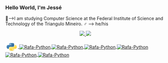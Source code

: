 ### Hello World, I'm Jessé 

🧐-->I am studying Computer Science at the Federal Institute of Science and Technology of the Triangulo Mineiro.
♂️ --> he/his
<div align="center">
  <a href="https://github.com/Jessesap">
  <img height="180em" src="https://github-readme-stats.vercel.app/api?username=Jessesap&show_icons=true&theme=dracula&include_all_commits=true&count_private=true"/>
  <img height="180em" src="https://github-readme-stats.vercel.app/api/top-langs/?username=Jessesap&layout=compact&langs_count=7&theme=dracula"/>
</div>
<div style="display: inline_block"><br>
  <img align="center" alt="Rafa-Python" height="30" width="40" src="https://raw.githubusercontent.com/devicons/devicon/master/icons/python/python-original.svg">
  <img align="center" alt="Rafa-Python" height="30" width="40" src="https://cdn.jsdelivr.net/gh/devicons/devicon/icons/vscode/vscode-original.svg" />
  <img align="center" alt="Rafa-Python" height="30" width="40" src="https://cdn.jsdelivr.net/gh/devicons/devicon/icons/opencv/opencv-original.svg" />
  <img align="center" alt="Rafa-Python" height="30" width="40" src="https://cdn.jsdelivr.net/gh/devicons/devicon/icons/vim/vim-original.svg" />
  <img align="center" alt="Rafa-Python" height="30" width="40" src="https://cdn.jsdelivr.net/gh/devicons/devicon/icons/unity/unity-original.svg" />
  <img align="center" alt="Rafa-Python" height="30" width="40" src="https://cdn.jsdelivr.net/gh/devicons/devicon/icons/ubuntu/ubuntu-plain.svg" />
  <img align="center" alt="Rafa-Python" height="30" width="40" src="https://cdn.jsdelivr.net/gh/devicons/devicon/icons/raspberrypi/raspberrypi-original-wordmark.svg" />

  
<!--  align="center" alt="Rafa-Python" height="30" width="40"  -->

</div>

<!--
**Jessesap/Jessesap** is a ✨ _special_ ✨ repository because its `README.md` (this file) appears on your GitHub profile.

Here are some ideas to get you started:

- 🔭 I’m currently working on ...
- 🌱 I’m currently learning ...
- 👯 I’m looking to collaborate on ...
- 🤔 I’m looking for help with ...
- 💬 Ask me about ...
- 📫 How to reach me: ...
- 😄 Pronouns: ...
- ⚡ Fun fact: ...
-->
